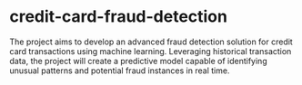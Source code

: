 # credit-card-fraud-detection
The project aims to develop an advanced fraud detection solution for credit card 
transactions using machine learning. Leveraging historical transaction data, the 
project will create a predictive model capable of identifying unusual patterns and 
potential fraud instances in real time.
